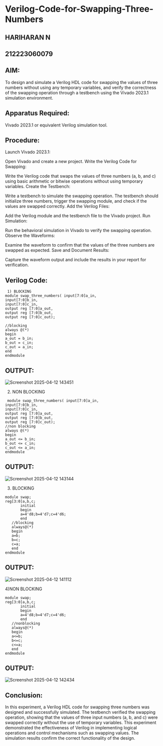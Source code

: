 # Verilog-Code-for-Swapping-Three-Numbers
## HARIHARAN N
## 212223060079

## AIM:
To design and simulate a Verilog HDL code for swapping the values of three numbers without using any temporary variables, and verify the correctness of the swapping operation through a testbench using the Vivado 2023.1 simulation environment.

## Apparatus Required:
Vivado 2023.1 or equivalent Verilog simulation tool.

## Procedure: 
Launch Vivado 2023.1:

Open Vivado and create a new project.
Write the Verilog Code for Swapping:

Write the Verilog code that swaps the values of three numbers (a, b, and c) using basic arithmetic or bitwise operations without using temporary variables.
Create the Testbench:

Write a testbench to simulate the swapping operation. The testbench should initialize three numbers, trigger the swapping module, and check if the values are swapped correctly.
Add the Verilog Files:

Add the Verilog module and the testbench file to the Vivado project.
Run Simulation:

Run the behavioral simulation in Vivado to verify the swapping operation.
Observe the Waveforms:

Examine the waveform to confirm that the values of the three numbers are swapped as expected.
Save and Document Results:

Capture the waveform output and include the results in your report for verification.

## Verilog Code:
```
 1) BLOCKING 
module swap_three_numbers( input[7:0]a_in,
input[7:0]b_in,
input[7:0]c_in,
output reg [7:0]a_out,
output reg [7:0]b_out,
output reg [7:0]c_out);

//blocking
always @(*)
begin
a_out = b_in;
b_out = c_in;
c_out = a_in;
end
endmodule
```
## OUTPUT:
![Screenshot 2025-04-12 143451](https://github.com/user-attachments/assets/aa471c12-f822-4587-9b04-e114ce66f7b7)

2) NON BLOCKING
 ```
  module swap_three_numbers( input[7:0]a_in,
input[7:0]b_in,
input[7:0]c_in,
output reg [7:0]a_out,
output reg [7:0]b_out,
output reg [7:0]c_out);
//non blocking
always @(*)
begin
a_out <= b_in;
b_out <= c_in;
c_out <= a_in;
endmodule
```
## OUTPUT:
![Screenshot 2025-04-12 143144](https://github.com/user-attachments/assets/1d26ee8c-4c49-4fe5-be52-07c03b931c27)

3) BLOCKING
```
module swap;
reg[3:0]a,b,c;
       initial
       begin
       a=4'd8;b=4'd7;c=4'd6;
       end
   //blocking
   always@(*)
   begin
   a=b;
   b=c;
   c=a;
   end
endmodule
```
## OUTPUT:
![Screenshot 2025-04-12 141112](https://github.com/user-attachments/assets/e63f02bc-0625-488a-8d57-3802e6b70221)

4)NON BLOCKING
```
module swap;
reg[3:0]a,b,c;
       initial
       begin
       a=4'd8;b=4'd7;c=4'd6;
       end
   //nonblocking
   always@(*)
   begin
   a<=b;
   b<=c;
   c<=a;
   end
endmodule
```
## OUTPUT:
![Screenshot 2025-04-12 142434](https://github.com/user-attachments/assets/ef40662f-7559-4e23-980b-c85558111e5c)


## Conclusion:
In this experiment, a Verilog HDL code for swapping three numbers was designed and successfully simulated. The testbench verified the swapping operation, showing that the values of three input numbers (a, b, and c) were swapped correctly without the use of temporary variables. This experiment demonstrated the effectiveness of Verilog in implementing logical operations and control mechanisms such as swapping values. The simulation results confirm the correct functionality of the design.
